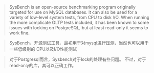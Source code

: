 >SysBench is an open-source benchmarking program originally targeted for use on MySQL databases. It can also be used for a variety of low-level system tests, from CPU to disk I/O.
When running the more complicate OLTP tests included, it has been known to some issues with locking on PostgreSQL, but at least read-only it seems to work fine.

>SysBench，开源测试工具，最初用于对mysql进行压测，当然也可以用于一些低级别的 CPU以及I/O性能测试

>对于Postgresql而言，Sysbench对于lock的处理有些问题。 不过，对于read-only的库，其可以正确工作。

